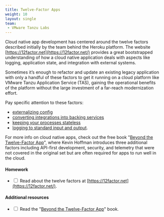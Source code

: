 ```yaml
---
title: Twelve-Factor Apps
weight: 10
layout: single
team:
 - VMware Tanzu Labs
---
```


Cloud native app development has centered around the twelve factors described initially by the team behind the Heroku platform. The website [https://12factor.net](https://12factor.net/) provides a great bootstrapped understanding of how a cloud native application deals with aspects like logging, application state, and integration with external systems.

Sometimes it’s enough to refactor and update an existing legacy application with only a handful of these factors to get it running on a cloud platform like VMware Tanzu Application Service (TAS), gaining the operational benefits of the platform without the large investment of a far-reach modernization effort.

Pay specific attention to these factors:
* [externalizing config](https://12factor.net/config)
* [converting integrations into backing services](https://12factor.net/backing-services)
* [keeping your processes stateless](https://12factor.net/processes)
* [logging to standard input and output](https://12factor.net/logs).

For more info on cloud native apps, check out the free book "[Beyond the Twelve-Factor App](https://content.pivotal.io/ebooks/beyond-the-12-factor-app)", where Kevin Hoffman introduces three additional factors including API-first development, security, and telemetry that were not covered in the original set but are often required for apps to run well in the cloud.

#### Homework

- <input type="checkbox"> Read about the twelve factors at [https://12factor.net](https://12factor.net/).

#### Additional resources

- <input type="checkbox"> Read the "[Beyond the Twelve-Factor App](https://content.pivotal.io/ebooks/beyond-the-12-factor-app)" book.

